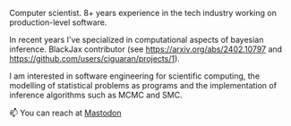 Computer scientist. 8+ years experience in the tech industry working on production-level software. 

In recent years I've specialized in computational aspects of bayesian inference. BlackJax contributor (see https://arxiv.org/abs/2402.10797 and https://github.com/users/ciguaran/projects/1). 

I am interested in software engineering for scientific computing, the modelling of statistical problems as programs and the implementation of inference algorithms such as MCMC and SMC.

📫 You can reach at <a rel="me" href="https://bayes.club/@charleemos">Mastodon</a>
